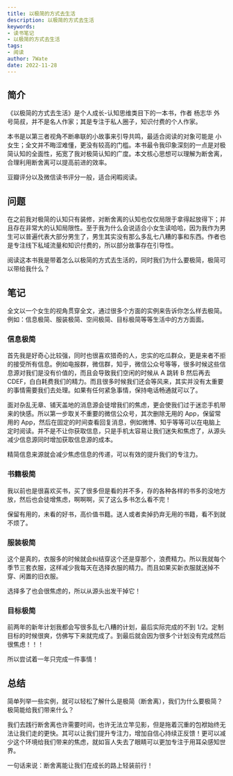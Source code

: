 ```yaml
---
title: 以极简的方式去生活
description: 以极简的方式去生活
keywords:
- 读书笔记
- 以极简的方式去生活
tags:
- 阅读
author: 7Wate
date: 2022-11-28
---
```


## 简介

《以极简的方式去生活》是个人成长-认知思维类目下的一本书，作者 杨志华 外号简叔，并不是名人作家；其是专注于私人圈子，知识付费的个人作家。

本书是以第三者视角不断串联的小故事来引导共鸣，最适合阅读的对象可能是 小女生；全文并不晦涩难懂，更没有较高的门槛。本书最令我印象深刻的一点是对极简认知的全面性，拓宽了我对极简认知的广度。本文核心思想可以理解为断舍离，合理利用断舍离可以提高前进的效率。

豆瓣评分以及微信读书评分一般，适合闲暇阅读。

## 问题

在之前我对极简的认知只有装修，对断舍离的认知也仅仅局限于拿得起放得下；并且存在非常大的认知局限性。至于我为什么会说适合小女生读哈哈，因为我作为男生可以普遍代表大部分男生了，男生其实没有那么多乱七八糟的事和东西。作者也是专注线下私域流量和知识付费的，所以部分故事存在引导性。

阅读这本书我是带着怎么以极简的方式去生活的，同时我们为什么要极简，极简可以带给我什么？

## 笔记

全文以一个女生的视角贯穿全文，通过很多个方面的实例来告诉你怎么样去极简。例如：信息极简、服装极简、空间极简、目标极简等等生活中的方方面面。

### 信息极简

首先我是好奇心比较强，同时也很喜欢猎奇的人，忠实的吃瓜群众，更是来者不拒的接受所有信息。例如电报群，微信群，知乎，微信公众号等等，很多时候这些信息源对我们是没有价值的，而且会导致我们空闲的时候从 A 跳转 B 然后再去 CDEF，白白耗费我们的精力。而且很多时候我们还会等风来，其实并没有太重要的事情需要我们去处理。如果有任何紧急事情，保持电话畅通就可以了。

面对杂乱无章、铺天盖地的消息源会徒增我们的焦虑，更会使我们过于迷恋手机带来的快感。所以第一步取关不重要的微信公众号，其次删除无用的 App，保留常用的 App，然后在固定的时间查看回复消息，例如微博、知乎等等可以在电脑上定时阅读。并不是不让你获取信息，只是手机太容易让我们迷失和焦虑了，从源头减少信息源同时增加获取信息源的成本。

精简信息来源就会减少焦虑信息的传递，可以有效的提升我们的专注力。

### 书籍极简

我以前也是很喜欢买书，买了很多但是看的并不多，存的各种各样的书多的没地方放，然后也会徒增焦虑，啊啊啊，买了这么多书怎么看不完！

保留有用的，未看的好书，高价值书籍。送人或者卖掉扔弃无用的书籍，看不到就不烦了。

### 服装极简

这个是真的，衣服多的时候就会纠结穿这个还是穿那个，浪费精力。所以我就每个季节三套衣服，这样减少我每天在选择衣服的精力。而且如果买新衣服就送掉不穿、闲置的旧衣服。

选择多了也会很焦虑的，所以从源头出发干掉它！

### 目标极简

前两年的新年计划我都会写很多乱七八糟的计划，最后实际完成的不到 1/2。定制目标的时候很爽，仿佛写下来就完成了。到最后就会因为很多个计划没有完成然后很焦虑！！！

所以尝试着一年只完成一件事情！

## 总结

简单列举一些实例，就可以轻松了解什么是极简（断舍离），我们为什么要极简？极简能给我们带来什么？

我们去践行断舍离也许需要时间，也许无法立竿见影，但是拖着沉重的包袱始终无法让我们走的更快。其可以让我们提升专注力，增加自信心持续正反馈！更可以减少这个环境给我们带来的焦虑，就如盲人失去了眼睛可以更加专注于用耳朵感知世界。

一句话来说：断舍离能让我们在成长的路上轻装前行！